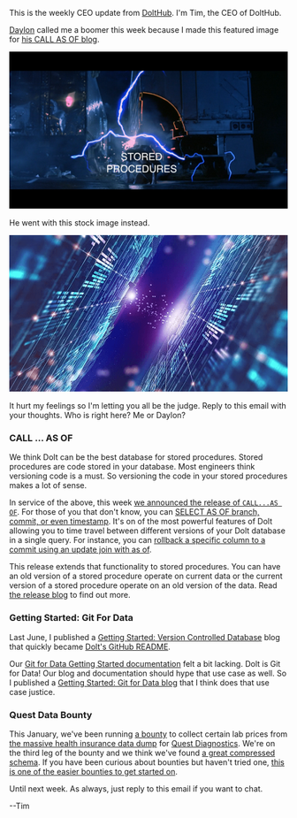 This is the weekly CEO update from [DoltHub](https://www.dolthub.com/). I'm Tim, the CEO of DoltHub. 

[Daylon](https://www.dolthub.com/team#daylon) called me a boomer this week because I made this featured image for [his CALL AS OF blog](https://www.dolthub.com/blog/2023-01-18-unlocking-time-travel/).

[![Time travel on stored procedures](../images/time-travel.png)](https://www.dolthub.com/blog/2023-01-18-unlocking-time-travel/)

He went with this stock image instead.

[![Time travel on stored procedures](../images/cooldata.png)](https://www.dolthub.com/blog/2023-01-18-unlocking-time-travel/)

It hurt my feelings so I'm letting you all be the judge. Reply to this email with your thoughts. Who is right here? Me or Daylon?

### CALL ... AS OF

We think Dolt can be the best database for stored procedures. Stored procedures are code stored in your database. Most engineers think versioning code is a must. So versioning the code in your stored procedures makes a lot of sense. 

In service of the above, this week [we announced the release of `CALL...AS OF`](https://www.dolthub.com/blog/2023-01-18-unlocking-time-travel/). For those of you that don't know, you can [SELECT AS OF branch, commit, or even timestamp](https://docs.dolthub.com/sql-reference/version-control/querying-history#querying-past-snapshots-with-as-of). It's on of the most powerful features of Dolt allowing you to time travel between different versions of your Dolt database in a single query. For instance, you can [rollback a specific column to a commit using an update join with as of](https://www.dolthub.com/blog/2022-09-23-dolt-rollback-options/#partial-rollback-using-sql).


This release extends that functionality to stored procedures. You can have an old version of a stored procedure operate on current data or the current version of a stored procedure operate on an old version of the data. Read [the release blog](https://www.dolthub.com/blog/2023-01-18-unlocking-time-travel/) to find out more.

### Getting Started: Git For Data

Last June, I published a [Getting Started: Version Controlled Database](https://www.dolthub.com/blog/2022-06-13-version-controllled-database-getting-started/) blog that quickly became [Dolt's GitHub README](https://github.com/dolthub/dolt).

Our [Git for Data Getting Started documentation](https://docs.dolthub.com/introduction/getting-started/git-for-data) felt a bit lacking. Dolt is Git for Data! Our blog and documentation should hype that use case as well. So I published a [Getting Started: Git for Data blog](https://www.dolthub.com//blog/2023-01-19-git-for-data-getting-started/) that I think does that use case justice.

### Quest Data Bounty

This January, we've been running [a bounty](https://www.dolthub.com/repositories/dolthub/quest-small) to collect certain lab prices from [the massive health insurance data dump](https://www.dolthub.com/blog/2022-09-02-a-trillion-prices/) for [Quest Diagnostics](https://www.questdiagnostics.com/). We're on the third leg of the bounty and we think we've found [a great compressed schema](https://www.dolthub.com/blog/2023-01-11-mrf-data-deduplication/). If you have been curious about bounties but haven't tried one, [this is one of the easier bounties to get started on](https://www.dolthub.com/repositories/dolthub/quest-small).

Until next week. As always, just reply to this email if you want to chat.

--Tim
